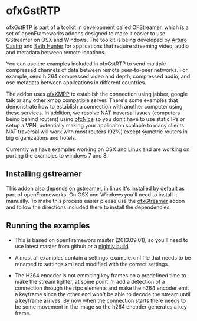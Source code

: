 # ofxGstRTP 

ofxGstRTP is part of a toolkit in development called OFStreamer, which is a set of openFrameworks addons designed to make it easier to use GStreamer on OSX and Windows. The toolkit is being developed by [Arturo Castro](http://arturocastro.net/) and [Seth Hunter](http://www.perspectum.com/) for applications that require streaming video, audio and metadata between remote locations. 

You can use the examples included in ofxGstRTP to send multiple compressed channels of data between remote peer-to-peer networks. For example, send h.264 compressed video and depth, compressed audio, and osc metadata between applications in different countries.  

The addon uses [ofxXMPP](https://github.com/arturoc/ofxXMPP) to establish the connection using jabber, google talk or any other xmpp compatible server. There's some examples that demonstrate how to establish a connection with another computer using these services. In addition, we resolve NAT traversal issues (computers being behind routers) using [ofxNice](https://github.com/arturoc/ofxXMPP) so you don't have to use static IPs or setup a VPN, potentially making your applicaiton scalable to many clients. NAT traversal will work with most routers (92%) except symetric routers in big organizations and hotels.

Currently we have examples working on OSX and Linux and are working on porting the examples to windows 7 and 8. 


## Installing gstreamer

This addon also depends on gstreamer, in linux it's installed by default as part of openFrameworks. On OSX and Windows you'll need to install it manually. To make this process easier please use the [ofxGtreamer](https://github.com/arturoc/ofxGstreamer) addon and follow the directions included there to install the dependencies. 

## Running the examples

- This is based on openFramewors master (2013.09.01), so you'll need to use latest master from github or a [nightly build](http://www.openframeworks.cc/nightlybuilds.html)

- Almost all examples contain a settings_example.xml file that needs to be renamed to settings.xml and modified with the correct settings.

- The H264 encoder is not emmiting key frames on a predefined time to make the stream lighter, at some point i'll add a detection of a connection through the rtpc elements and make the h264 encoder emit a keyframe since the other end won't be able to decode the stream until a keyframe arrives. By now when the connection starts there needs to be some movement in the image so the h264 encoder generates a key frame.


